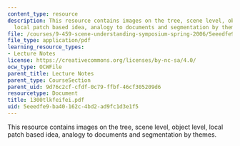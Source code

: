 ```yaml
---
content_type: resource
description: This resource contains images on the tree, scene level, object level,
  local patch based idea, analogy to documents and segmentation by themes.
file: /courses/9-459-scene-understanding-symposium-spring-2006/5eeedfe9ba40162c4bd2ad9fc1d3e1f5_1300tlkfeifei.pdf
file_type: application/pdf
learning_resource_types:
- Lecture Notes
license: https://creativecommons.org/licenses/by-nc-sa/4.0/
ocw_type: OCWFile
parent_title: Lecture Notes
parent_type: CourseSection
parent_uid: 9d76c2cf-cfdf-0c79-ffbf-46cf305209d6
resourcetype: Document
title: 1300tlkfeifei.pdf
uid: 5eeedfe9-ba40-162c-4bd2-ad9fc1d3e1f5
---
```

This resource contains images on the tree, scene level, object level, local patch based idea, analogy to documents and segmentation by themes.